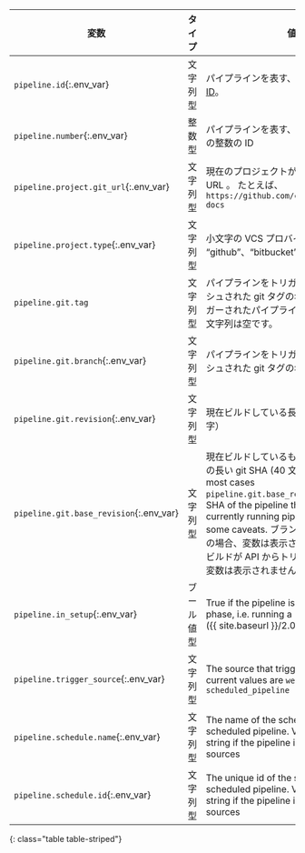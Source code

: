 | 変数                                      | タイプ   | 値                                                                                                                                                                                                                                                                         |
| --------------------------------------- | ----- | ------------------------------------------------------------------------------------------------------------------------------------------------------------------------------------------------------------------------------------------------------------------------- |
| `pipeline.id`{:.env_var}                | 文字列型  | パイプラインを表す、[グローバルに一意のID](https://en.wikipedia.org/wiki/Universally_unique_identifier)。                                                                                                                                                                                     |
| `pipeline.number`{:.env_var}            | 整数型   | パイプラインを表す、プロジェクトで一意の整数の ID                                                                                                                                                                                                                                                |
| `pipeline.project.git_url`{:.env_var}   | 文字列型  | 現在のプロジェクトがホストされている URL 。 たとえば、`https://github.com/circleci/circleci-docs`                                                                                                                                                                                                 |
| `pipeline.project.type`{:.env_var}      | 文字列型  | 小文字の VCS プロバイダ名。 例: “github”、“bitbucket”                                                                                                                                                                                                                                  |
| `pipeline.git.tag`                      | 文字列型  | パイプラインをトリガーするためにプッシュされた git タグの名前。 タグでトリガーされたパイプラインでない場合は、文字列は空です。                                                                                                                                                                                                        |
| `pipeline.git.branch`{:.env_var}        | 文字列型  | パイプラインをトリガーするためにプッシュされた git タグの名前。                                                                                                                                                                                                                                        |
| `pipeline.git.revision`{:.env_var}      | 文字列型  | 現在ビルドしている長い git SHA（４０文字）                                                                                                                                                                                                                                                 |
| `pipeline.git.base_revision`{:.env_var} | 文字列型  | 現在ビルドしているものより前のビルドの長い git SHA (40 文字) **Note:** While in most cases  `pipeline.git.base_revision` will be the SHA of the pipeline that ran before your currently running pipeline, there are some caveats. ブランチの最初のビルドの場合、変数は表示されません。 また、ビルドが API からトリガーされた場合も変数は表示されません。 |
| `pipeline.in_setup`{:.env_var}          | ブール値型 | True if the pipeline is in the setup phase, i.e. running a [setup workflow]({{ site.baseurl }}/2.0/dynamic-config/).                                                                                                                                                      |
| `pipeline.trigger_source`{:.env_var}    | 文字列型  | The source that triggers the pipeline, current values are `webhook`, `api`, `scheduled_pipeline`                                                                                                                                                                          |
| `pipeline.schedule.name`{:.env_var}     | 文字列型  | The name of the schedule if it is a scheduled pipeline. Value will be empty string if the pipeline is triggerd by other sources                                                                                                                                           |
| `pipeline.schedule.id`{:.env_var}       | 文字列型  | The unique id of the schedule if it is a scheduled pipeline. Value will be empty string if the pipeline is triggerd by other sources                                                                                                                                      |
{: class="table table-striped"}
